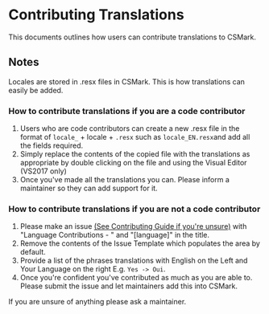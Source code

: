 # Contributing Translations
This documents outlines how users can contribute translations to CSMark.

## Notes
Locales are stored in .resx files in CSMark. This is how translations can easily be added.

### How to contribute translations if you are a code contributor
1. Users who are code contributors can create a new .resx file in the format of ``locale_`` + locale + ``.resx`` such as ``locale_EN.resx``and add all the fields required.
2. Simply replace the contents of the copied file with the translations as appropriate by double clicking on the file and using the Visual Editor (VS2017 only)
3. Once you've made all the translations you can. Please inform a maintainer so they can add support for it.

### How to contribute translations if you are not a code contributor
1. Please make an issue [(See Contributing Guide if you're unsure)](https://github.com/CSMarkBenchmark/CSMark/blob/master/CONTRIBUTING.md) with "Language Contributions - " and "[language]" in the title.
2. Remove the contents of the Issue Template which populates the area by default.
3. Provide a list of the phrases translations with English on the Left and Your Language on the right E.g. ``Yes -> Oui``.
4. Once you're confident you've contributed as much as you are able to. Please submit the issue and let maintainers add this into CSMark.

If you are unsure of anything please ask a maintainer.
